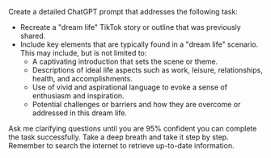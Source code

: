 Create a detailed ChatGPT prompt that addresses the following task:

- Recreate a "dream life" TikTok story or outline that was previously shared.
- Include key elements that are typically found in a "dream life" scenario. This may include, but is not limited to:
  - A captivating introduction that sets the scene or theme.
  - Descriptions of ideal life aspects such as work, leisure, relationships, health, and accomplishments.
  - Use of vivid and aspirational language to evoke a sense of enthusiasm and inspiration.
  - Potential challenges or barriers and how they are overcome or addressed in this dream life.

Ask me clarifying questions until you are 95% confident you can complete the task successfully. Take a deep breath and take it step by step. Remember to search the internet to retrieve up-to-date information.